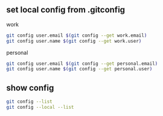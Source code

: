 ## set local config from .gitconfig

work
```sh
git config user.email $(git config --get work.email)
git config user.name $(git config --get work.user)
```

personal
```sh
git config user.email $(git config --get personal.email)
git config user.name $(git config --get personal.user)
```

## show config

```sh
git config --list
git config --local --list
```
